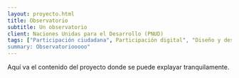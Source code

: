 ```yaml
---
layout: proyecto.html
title: Observatorio
subtitle: Un observatorio
client: Naciones Unidas para el Desarrollo (PNUD)
tags: ["Participación ciudadana", Participación digital", "Diseño y desarrollo"]
summary: Observatoriooooo"
---
```


Aquí va el contenido del proyecto donde se puede explayar tranquilamente.
